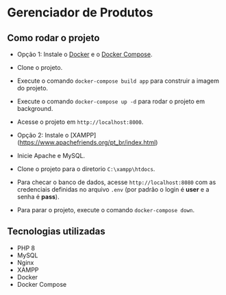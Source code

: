 # Gerenciador de Produtos

## Como rodar o projeto
- Opção 1: Instale o [Docker](https://docs.docker.com/engine/install/) e o [Docker Compose](https://docs.docker.com/compose/install/).
- Clone o projeto.
- Execute o comando `docker-compose build app` para construir a imagem do projeto.
- Execute o comando `docker-compose up -d` para rodar o projeto em background.
- Acesse o projeto em `http://localhost:8000`.

- Opção 2: Instale o [XAMPP] (https://www.apachefriends.org/pt_br/index.html)
- Inicie Apache e MySQL.
- Clone o projeto para o diretorio `C:\xampp\htdocs`.


- Para checar o banco de dados, acesse `http://localhost:8080` com as credenciais definidas no arquivo `.env` (por padrão o login é **user** e a senha é **pass**).
- Para parar o projeto, execute o comando `docker-compose down`.

## Tecnologias utilizadas

- PHP 8
- MySQL
- Nginx
- XAMPP
- Docker
- Docker Compose